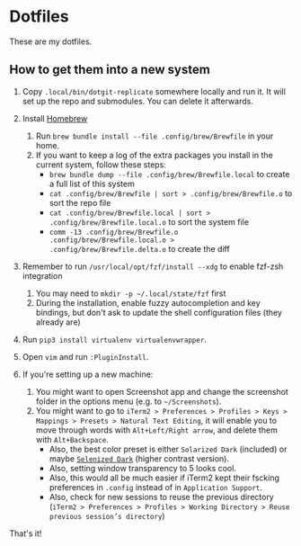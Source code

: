 Dotfiles
========

These are my dotfiles.

## How to get them into a new system

1. Copy `.local/bin/dotgit-replicate` somewhere locally and run it. It will set up the repo and submodules. You can delete it afterwards.

2. Install [Homebrew](brew.sh)
    1. Run `brew bundle install --file .config/brew/Brewfile` in your home.
    2. If you want to keep a log of the extra packages you install in the current system, follow these steps:
        * `brew bundle dump --file .config/brew/Brewfile.local` to create a full list of this system
        * `cat .config/brew/Brewfile | sort > .config/brew/Brewfile.o` to sort the repo file
        * `cat .config/brew/Brewfile.local | sort > .config/brew/Brewfile.local.o` to sort the system file
        * `comm -13 .config/brew/Brewfile.o .config/brew/Brewfile.local.o > .config/brew/Brewfile.delta.o` to create the diff

3. Remember to run `/usr/local/opt/fzf/install --xdg` to enable fzf-zsh integration
    1. You may need to `mkdir -p ~/.local/state/fzf` first
    2. During the installation, enable fuzzy autocompletion and key bindings, but don't ask to update the shell configuration files (they already are)

4. Run `pip3 install virtualenv virtualenvwrapper`.

5. Open `vim` and run `:PluginInstall`.

6. If you're setting up a new machine:
    1. You might want to open Screenshot app and change the screenshot folder in the options menu (e.g. to `~/Screenshots`).
    2. You might want to go to `iTerm2 > Preferences > Profiles > Keys > Mappings > Presets > Natural Text Editing`, it will enable you to move through words with `Alt+Left/Right arrow`, and delete them with `Alt+Backspace`.
        * Also, the best color preset is either `Solarized Dark` (included) or maybe [`Selenized Dark`](https://github.com/jan-warchol/selenized/tree/master/terminals/iterm) (higher contrast version).
        * Also, setting window transparency to 5 looks cool.
        * Also, this would all be much easier if iTerm2 kept their fscking preferences in `.config` instead of in `Application Support`.
        * Also, check for new sessions to reuse the previous directory (`iTerm2 > Preferences > Profiles > Working Directory > Reuse previous session’s directory`)

That's it!

